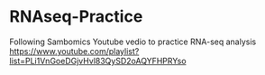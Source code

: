 # RNAseq-Practice
Following Sambomics Youtube vedio to practice RNA-seq analysis <br>
https://www.youtube.com/playlist?list=PLi1VnGoeDGjvHvl83QySD2oAQYFHPRYso 
